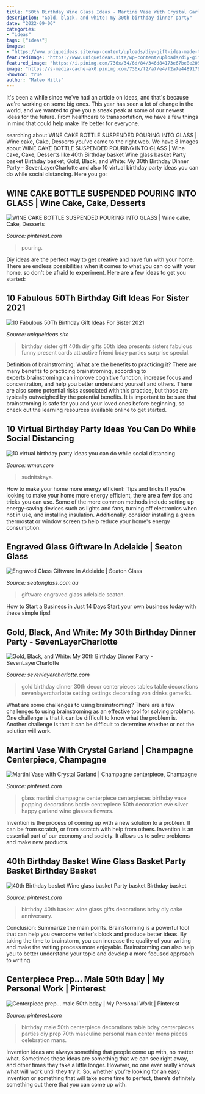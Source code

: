 ```yaml
---
title: "50th Birthday Wine Glass Ideas - Martini Vase With Crystal Garland"
description: "Gold, black, and white: my 30th birthday dinner party"
date: "2022-09-06"
categories:
- "ideas"
tags: ["ideas"]
images:
- "https://www.uniqueideas.site/wp-content/uploads/diy-gift-idea-made-these-for-my-sisters-40th-birthday-my-3.jpg"
featuredImage: "https://www.uniqueideas.site/wp-content/uploads/diy-gift-idea-made-these-for-my-sisters-40th-birthday-my-3.jpg"
featured_image: "https://i.pinimg.com/736x/34/6d/84/346d84173e67be8e2053f215100ee255.jpg"
image: "https://s-media-cache-ak0.pinimg.com/736x/f2/a7/e4/f2a7e448917930d4d0ff013733b3f86a--male-birthday-th-birthday.jpg"
ShowToc: true
author: "Mateo Hills"
---
```



It's been a while since we've had an article on ideas, and that's because we're working on some big ones. This year has seen a lot of change in the world, and we wanted to give you a sneak peak at some of our newest ideas for the future. From healthcare to transportation, we have a few things in mind that could help make life better for everyone.

	

		
searching about WINE CAKE BOTTLE SUSPENDED POURING INTO GLASS | Wine cake, Cake, Desserts you've came to the right web. We have 8 Images about WINE CAKE BOTTLE SUSPENDED POURING INTO GLASS | Wine cake, Cake, Desserts like 40th Birthday basket Wine glass basket Party basket Birthday basket, Gold, Black, and White: My 30th Birthday Dinner Party - SevenLayerCharlotte and also 10 virtual birthday party ideas you can do while social distancing. Here you go:
		
    
## WINE CAKE BOTTLE SUSPENDED POURING INTO GLASS | Wine Cake, Cake, Desserts

<img loading=lazy src="https://i.pinimg.com/736x/fd/2d/e2/fd2de27ff2349371a858ba36be3977ee--wine-cakes-bottle.jpg" onerror="this.onerror=null;this.src='https://tse1.mm.bing.net/th?id=OIP.dyJ6EPODi0nxyD1OiwT5rQHaJ3&amp;pid=15.1';" alt="WINE CAKE BOTTLE SUSPENDED POURING INTO GLASS | Wine cake, Cake, Desserts">

_Source: pinterest.com_

>pouring. 

	

Diy ideas are the perfect way to get creative and have fun with your home. There are endless possibilities when it comes to what you can do with your home, so don't be afraid to experiment. Here are a few ideas to get you started:

    
## 10 Fabulous 50Th Birthday Gift Ideas For Sister 2021

<img loading=lazy src="https://www.uniqueideas.site/wp-content/uploads/diy-gift-idea-made-these-for-my-sisters-40th-birthday-my-3.jpg" onerror="this.onerror=null;this.src='https://tse1.mm.bing.net/th?id=OIP.LVi0MrL-W2dd-uJjebE2mwHaJ4&amp;pid=15.1';" alt="10 Fabulous 50Th Birthday Gift Ideas For Sister 2021">

_Source: uniqueideas.site_

>birthday sister gift 40th diy gifts 50th idea presents sisters fabulous funny present cards attractive friend bday parties surprise special. 

	

Definition of brainstroming: What are the benefits to practicing it?
There are many benefits to practicing brainstroming, according to experts.brainstroming can improve cognitive function, increase focus and concentration, and help you better understand yourself and others. There are also some potential risks associated with this practice, but those are typically outweighed by the potential benefits. It is important to be sure that brainstroming is safe for you and your loved ones before beginning, so check out the learning resources available online to get started.

    
## 10 Virtual Birthday Party Ideas You Can Do While Social Distancing

<img loading=lazy src="https://kubrick.htvapps.com/hmg-prod.s3.amazonaws.com/images/celebration-background-with-golden-champagne-bottle-royalty-free-image-1584971319.jpg?crop=0.367xw:0.985xh;0.629xw,0&amp;resize=900:*" onerror="this.onerror=null;this.src='https://tse4.mm.bing.net/th?id=OIP.KEbJ7bzH0ro15SwnwW2leAHaLH&amp;pid=15.1';" alt="10 virtual birthday party ideas you can do while social distancing">

_Source: wmur.com_

>sudnitskaya. 

	

How to make your home more energy efficient: Tips and tricks
If you're looking to make your home more energy efficient, there are a few tips and tricks you can use. Some of the more common methods include setting up energy-saving devices such as lights and fans, turning off electronics when not in use, and installing insulation. Additionally, consider installing a green thermostat or window screen to help reduce your home's energy consumption.

    
## Engraved Glass Giftware In Adelaide | Seaton Glass

<img loading=lazy src="https://seatonglass.com.au/wp-content/uploads/2016/06/wedding-glasses-scaled-e1584178049420-1800x2400.jpg" onerror="this.onerror=null;this.src='https://tse2.mm.bing.net/th?id=OIP.3R2Axmo5I2BZtzMj4pnBVgHaJ4&amp;pid=15.1';" alt="Engraved Glass Giftware In Adelaide | Seaton Glass">

_Source: seatonglass.com.au_

>giftware engraved glass adelaide seaton. 

	

How to Start a Business in Just 14 Days
Start your own business today with these simple tips!

    
## Gold, Black, And White: My 30th Birthday Dinner Party - SevenLayerCharlotte

<img loading=lazy src="http://sevenlayercharlotte.com/wp-content/uploads/2015/01/img_3978.jpg" onerror="this.onerror=null;this.src='https://tse2.mm.bing.net/th?id=OIP.OJlJNjMXVLvPeMmRvlFSWgHaLH&amp;pid=15.1';" alt="Gold, Black, and White: My 30th Birthday Dinner Party - SevenLayerCharlotte">

_Source: sevenlayercharlotte.com_

>gold birthday dinner 30th decor centerpieces tables table decorations sevenlayercharlotte setting settings decorating von drinks gemerkt. 

	

What are some challenges to using brainstroming?
There are a few challenges to using brainstroming as an effective tool for solving problems. One challenge is that it can be difficult to know what the problem is. Another challenge is that it can be difficult to determine whether or not the solution will work.

    
## Martini Vase With Crystal Garland | Champagne Centerpiece, Champagne

<img loading=lazy src="https://i.pinimg.com/736x/da/a3/af/daa3af47474c5cba2c785f4ad77a9444--martini-glass-centerpiece-champagne-centerpiece.jpg" onerror="this.onerror=null;this.src='https://tse3.mm.bing.net/th?id=OIP.jmmo-FTGWtVlYX1u5ajugQHaLH&amp;pid=15.1';" alt="Martini Vase with Crystal Garland | Champagne centerpiece, Champagne">

_Source: pinterest.com_

>glass martini champagne centerpiece centerpieces birthday vase popping decorations bottle centrepiece 50th decoration eve silver happy garland wine glasses flowers. 

	

Invention is the process of coming up with a new solution to a problem. It can be from scratch, or from scratch with help from others. Invention is an essential part of our economy and society. It allows us to solve problems and make new products.

    
## 40th Birthday Basket Wine Glass Basket Party Basket Birthday Basket

<img loading=lazy src="https://i.pinimg.com/736x/34/6d/84/346d84173e67be8e2053f215100ee255.jpg" onerror="this.onerror=null;this.src='https://tse1.mm.bing.net/th?id=OIP.y8lBse_pzrAKeMYjuKQBXQHaJ3&amp;pid=15.1';" alt="40th Birthday basket Wine glass basket Party basket Birthday basket">

_Source: pinterest.com_

>birthday 40th basket wine glass gifts decorations bday diy cake anniversary. 

	

Conclusion: Summarize the main points.
Brainstorming is a powerful tool that can help you overcome writer's block and produce better ideas. By taking the time to brainstorm, you can increase the quality of your writing and make the writing process more enjoyable. Brainstorming can also help you to better understand your topic and develop a more focused approach to writing.

    
## Centerpiece Prep... Male 50th Bday | My Personal Work | Pinterest

<img loading=lazy src="https://s-media-cache-ak0.pinimg.com/736x/f2/a7/e4/f2a7e448917930d4d0ff013733b3f86a--male-birthday-th-birthday.jpg" onerror="this.onerror=null;this.src='https://tse1.mm.bing.net/th?id=OIP.NQGat8kOUMqE3VlSKk-AOQAAAA&amp;pid=15.1';" alt="Centerpiece prep... male 50th bday | My Personal Work | Pinterest">

_Source: pinterest.com_

>birthday male 50th centerpiece decorations table bday centerpieces parties diy prep 70th masculine personal man center mens pieces celebration mans. 

	

Invention ideas are always something that people come up with, no matter what. Sometimes these ideas are something that we can see right away, and other times they take a little longer. However, no one ever really knows what will work until they try it. So, whether you’re looking for an easy invention or something that will take some time to perfect, there’s definitely something out there that you can come up with.

